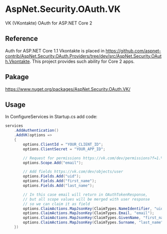 # AspNet.Security.OAuth.VK
VK (VKontakte) OAuth for ASP.NET Core 2  

## Reference  
Auth for ASP.NET Core 1.1 Vkontakte is placed in https://github.com/aspnet-contrib/AspNet.Security.OAuth.Providers/tree/dev/src/AspNet.Security.OAuth.Vkontakte. This project provides such ability for Core 2 apps. 

## Pakage  
https://www.nuget.org/packages/AspNet.Security.OAuth.VK/

## Usage  
In ConfigureServices in Startup.cs add code:  
```csharp  
services
	.AddAuthentication()
	.AddVK(options =>
	{
		options.ClientId = "YOUR_CLIENT_ID";
		options.ClientSecret = "YOUR_APP_ID";

		// Request for permissions https://vk.com/dev/permissions?f=1.%20Access%20Permissions%20for%20User%20Token
		options.Scope.Add("email");

		// Add fields https://vk.com/dev/objects/user
		options.Fields.Add("uid");
		options.Fields.Add("first_name");
		options.Fields.Add("last_name");

		// In this case email will return in OAuthTokenResponse, 
		// but all scope values will be merged with user response
		// so we can claim it as field
		options.ClaimActions.MapJsonKey(ClaimTypes.NameIdentifier, "uid");
		options.ClaimActions.MapJsonKey(ClaimTypes.Email, "email");
		options.ClaimActions.MapJsonKey(ClaimTypes.GivenName, "first_name");
		options.ClaimActions.MapJsonKey(ClaimTypes.Surname, "last_name");
	})
```
